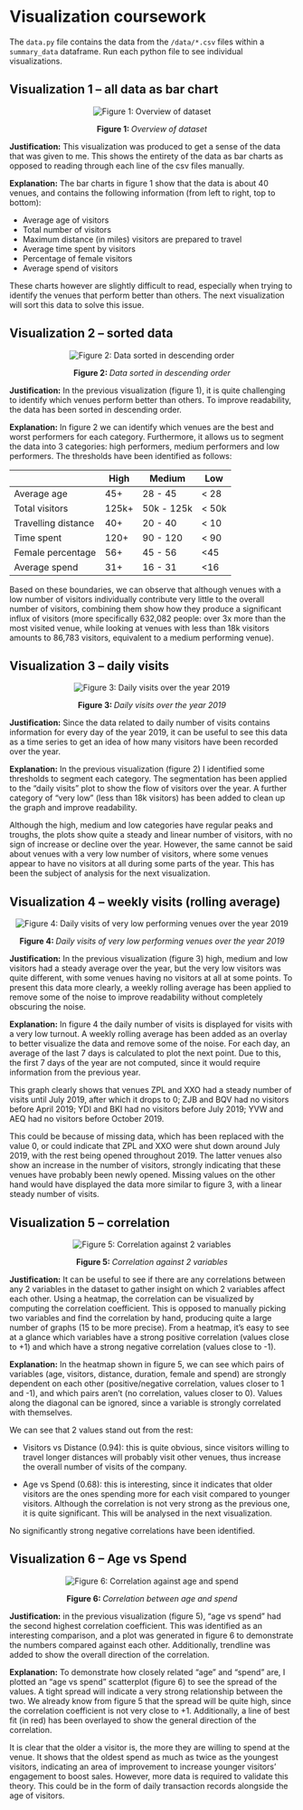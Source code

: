# Visualization coursework

The `data.py` file contains the data from the `/data/*.csv` files within a `summary_data` dataframe. Run each python file to see individual visualizations.

## Visualization 1 – all data as bar chart
<p align="center">
    <img alt="Figure 1: Overview of dataset" src="https://i.imgur.com/nj2yQ8O.png">
    <p align="center"><b>Figure 1: </b><i>Overview of dataset</i></p>
</p>

**Justification:** This visualization was produced to get a sense of the data that was given to me. This shows the entirety of the data as bar charts as opposed to reading through each line of the csv files manually.

**Explanation:** The bar charts in figure 1 show that the data is about 40 venues, and contains the following information (from left to right, top to bottom):

-	Average age of visitors
-	Total number of visitors
-	Maximum distance (in miles) visitors are prepared to travel
-	Average time spent by visitors
-	Percentage of female visitors
-	Average spend of visitors

These charts however are slightly difficult to read, especially when trying to identify the venues that perform better than others. The next visualization will sort this data to solve this issue.

## Visualization 2 – sorted data
<p align="center">
    <img alt="Figure 2: Data sorted in descending order" src="https://imgur.com/9a6TeT7.png">
    <p align="center"><b>Figure 2: </b><i>Data sorted in descending order</i></p>
</p>

**Justification:** In the previous visualization (figure 1), it is quite challenging to identify which venues perform better than others. To improve readability, the data has been sorted in descending order.

**Explanation:** In figure 2 we can identify which venues are the best and worst performers for each category. Furthermore, it allows us to segment the data into 3 categories: high performers, medium performers and low performers. The thresholds have been identified as follows:

|                     | High  | Medium     | Low   |
| ------------------- | ----- | ---------- | ----- |
| Average age         | 45+   | 28 - 45    | < 28  |
| Total visitors      | 125k+ | 50k - 125k | < 50k |
| Travelling distance | 40+   | 20 - 40    | < 10  |
| Time spent          | 120+  | 90 - 120   | < 90  |
| Female percentage   | 56+   | 45 - 56    | <45   |
| Average spend       | 31+   | 16 - 31    | <16   |

Based on these boundaries, we can observe that although venues with a low number of visitors individually contribute very little to the overall number of visitors, combining them show how they produce a significant influx of visitors (more specifically 632,082 people: over 3x more than the most visited venue, while looking at venues with less than 18k visitors amounts to 86,783 visitors, equivalent to a medium performing venue).

## Visualization 3 – daily visits
<p align="center">
    <img alt="Figure 3: Daily visits over the year 2019" src="https://imgur.com/pduA44J.png">
    <p align="center"><b>Figure 3: </b><i>Daily visits over the year 2019</i></p>
</p>

**Justification:** Since the data related to daily number of visits contains information for every day of the year 2019, it can be useful to see this data as a time series to get an idea of how many visitors have been recorded over the year.

**Explanation:** In the previous visualization (figure 2) I identified some thresholds to segment each category. The segmentation has been applied to the “daily visits” plot to show the flow of visitors over the year. A further category of “very low” (less than 18k visitors) has been added to clean up the graph and improve readability.

Although the high, medium and low categories have regular peaks and troughs, the plots show quite a steady and linear number of visitors, with no sign of increase or decline over the year. However, the same cannot be said about venues with a very low number of visitors, where some venues appear to have no visitors at all during some parts of the year. This has been the subject of analysis for the next visualization.

## Visualization 4 – weekly visits (rolling average)
<p align="center">
    <img alt="Figure 4: Daily visits of very low performing venues over the year 2019" src="https://imgur.com/xHmm0jZ.png">
    <p align="center"><b>Figure 4: </b><i>Daily visits of very low performing venues over the year 2019</i></p>
</p>

**Justification:** In the previous visualization (figure 3) high, medium and low visitors had a steady average over the year, but the very low visitors was quite different, with some venues having no visitors at all at some points. To present this data more clearly, a weekly rolling average has been applied to remove some of the noise to improve readability without completely obscuring the noise.

**Explanation:** In figure 4 the daily number of visits is displayed for visits with a very low turnout. A weekly rolling average has been added as an overlay to better visualize the data and remove some of the noise. For each day, an average of the last 7 days is calculated to plot the next point. Due to this, the first 7 days of the year are not computed, since it would require information from the previous year.

This graph clearly shows that venues ZPL and XXO had a steady number of visits until July 2019, after which it drops to 0; ZJB and BQV had no visitors before April 2019; YDI and BKI had no visitors before July 2019; YVW and AEQ had no visitors before October 2019.

This could be because of missing data, which has been replaced with the value 0, or could indicate that ZPL and XXO were shut down around July 2019, with the rest being opened throughout 2019. The latter venues also show an increase in the number of visitors, strongly indicating that these venues have probably been newly opened. Missing values on the other hand would have displayed the data more similar to figure 3, with a linear steady number of visits.

## Visualization 5 – correlation
<p align="center">
    <img alt="Figure 5: Correlation against 2 variables" src="https://imgur.com/WLDEr0P.png">
    <p align="center"><b>Figure 5: </b><i>Correlation against 2 variables</i></p>
</p>

**Justification:** It can be useful to see if there are any correlations between any 2 variables in the dataset to gather insight on which 2 variables affect each other. Using a heatmap, the correlation can be visualized by computing the correlation coefficient. This is opposed to manually picking two variables and find the correlation by hand, producing quite a large number of graphs (15 to be more precise). From a heatmap, it’s easy to see at a glance which variables have a strong positive correlation (values close to +1) and which have a strong negative correlation (values close to -1).

**Explanation:** In the heatmap shown in figure 5, we can see which pairs of variables (age, visitors, distance, duration, female and spend) are strongly dependent on each other (positive/negative correlation, values closer to 1 and -1), and which pairs aren’t (no correlation, values closer to 0). Values along the diagonal can be ignored, since a variable is strongly correlated with themselves.

We can see that 2 values stand out from the rest:

-	Visitors vs Distance (0.94): this is quite obvious, since visitors willing to travel longer distances will probably visit other venues, thus increase the overall number of visits of the company.

-	Age vs Spend (0.68): this is interesting, since it indicates that older visitors are the ones spending more for each visit compared to younger visitors. Although the correlation is not very strong as the previous one, it is quite significant. This will be analysed in the next visualization.

No significantly strong negative correlations have been identified.

## Visualization 6 – Age vs Spend
<p align="center">
    <img alt="Figure 6: Correlation against age and spend" src="https://imgur.com/YOr46Xj.png">
    <p align="center"><b>Figure 6: </b><i>Correlation between age and spend</i></p>
</p>

**Justification:** in the previous visualization (figure 5), “age vs spend” had the second highest correlation coefficient. This was identified as an interesting comparison, and a plot was generated in figure 6 to demonstrate the numbers compared against each other. Additionally, trendline was added to show the overall direction of the correlation.

**Explanation:** To demonstrate how closely related “age” and “spend” are, I plotted an “age vs spend” scatterplot (figure 6) to see the spread of the values. A tight spread will indicate a very strong relationship between the two. We already know from figure 5 that the spread will be quite high, since the correlation coefficient is not very close to +1. Additionally, a line of best fit (in red) has been overlayed to show the general direction of the correlation.

It is clear that the older a visitor is, the more they are willing to spend at the venue. It shows that the oldest spend as much as twice as the youngest visitors, indicating an area of improvement to increase younger visitors’ engagement to boost sales. However, more data is required to validate this theory. This could be in the form of daily transaction records alongside the age of visitors.

